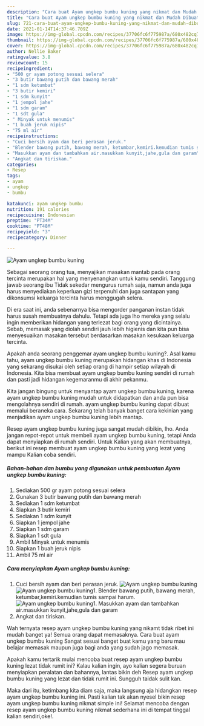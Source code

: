 ```yaml
---
description: "Cara buat Ayam ungkep bumbu kuning yang nikmat dan Mudah Dibuat"
title: "Cara buat Ayam ungkep bumbu kuning yang nikmat dan Mudah Dibuat"
slug: 721-cara-buat-ayam-ungkep-bumbu-kuning-yang-nikmat-dan-mudah-dibuat
date: 2021-01-14T14:37:46.709Z
image: https://img-global.cpcdn.com/recipes/37706fc6f775987a/680x482cq70/ayam-ungkep-bumbu-kuning-foto-resep-utama.jpg
thumbnail: https://img-global.cpcdn.com/recipes/37706fc6f775987a/680x482cq70/ayam-ungkep-bumbu-kuning-foto-resep-utama.jpg
cover: https://img-global.cpcdn.com/recipes/37706fc6f775987a/680x482cq70/ayam-ungkep-bumbu-kuning-foto-resep-utama.jpg
author: Nellie Baker
ratingvalue: 3.8
reviewcount: 15
recipeingredient:
- "500 gr ayam potong sesuai selera"
- "3 butir bawang putih dan bawang merah"
- "1 sdm ketumbat"
- "3 butir kemiri"
- "1 sdm kunyit"
- "1 jempol jahe"
- "1 sdm garam"
- "1 sdt gula"
- " Minyak untuk menumis"
- "1 buah jeruk nipis"
- "75 ml air"
recipeinstructions:
- "Cuci bersih ayam dan beri perasan jeruk."
- "Blender bawang putih, bawang merah, ketumbar,kemiri.kemudian tumis sampai harum."
- "Masukkan ayam dan tambahkan air.masukkan kunyit,jahe,gula dan garam"
- "Angkat dan tiriskan."
categories:
- Resep
tags:
- ayam
- ungkep
- bumbu

katakunci: ayam ungkep bumbu 
nutrition: 191 calories
recipecuisine: Indonesian
preptime: "PT34M"
cooktime: "PT48M"
recipeyield: "3"
recipecategory: Dinner

---
```



![Ayam ungkep bumbu kuning](https://img-global.cpcdn.com/recipes/37706fc6f775987a/680x482cq70/ayam-ungkep-bumbu-kuning-foto-resep-utama.jpg)

Sebagai seorang orang tua, menyajikan masakan mantab pada orang tercinta merupakan hal yang menyenangkan untuk kamu sendiri. Tanggung jawab seorang ibu Tidak sekedar mengurus rumah saja, namun anda juga harus menyediakan keperluan gizi terpenuhi dan juga santapan yang dikonsumsi keluarga tercinta harus menggugah selera.

Di era  saat ini, anda sebenarnya bisa mengorder panganan instan tidak harus susah membuatnya dahulu. Tetapi ada juga lho mereka yang selalu ingin memberikan hidangan yang terlezat bagi orang yang dicintainya. Sebab, memasak yang diolah sendiri jauh lebih higienis dan kita pun bisa menyesuaikan masakan tersebut berdasarkan masakan kesukaan keluarga tercinta. 



Apakah anda seorang penggemar ayam ungkep bumbu kuning?. Asal kamu tahu, ayam ungkep bumbu kuning merupakan hidangan khas di Indonesia yang sekarang disukai oleh setiap orang di hampir setiap wilayah di Indonesia. Kita bisa membuat ayam ungkep bumbu kuning sendiri di rumah dan pasti jadi hidangan kegemaranmu di akhir pekanmu.

Kita jangan bingung untuk menyantap ayam ungkep bumbu kuning, karena ayam ungkep bumbu kuning mudah untuk didapatkan dan anda pun bisa mengolahnya sendiri di rumah. ayam ungkep bumbu kuning dapat dibuat memalui beraneka cara. Sekarang telah banyak banget cara kekinian yang menjadikan ayam ungkep bumbu kuning lebih mantap.

Resep ayam ungkep bumbu kuning juga sangat mudah dibikin, lho. Anda jangan repot-repot untuk membeli ayam ungkep bumbu kuning, tetapi Anda dapat menyiapkan di rumah sendiri. Untuk Kalian yang akan membuatnya, berikut ini resep membuat ayam ungkep bumbu kuning yang lezat yang mampu Kalian coba sendiri.

<!--inarticleads1-->

##### Bahan-bahan dan bumbu yang digunakan untuk pembuatan Ayam ungkep bumbu kuning:

1. Sediakan 500 gr ayam potong sesuai selera
1. Gunakan 3 butir bawang putih dan bawang merah
1. Sediakan 1 sdm ketumbat
1. Siapkan 3 butir kemiri
1. Sediakan 1 sdm kunyit
1. Siapkan 1 jempol jahe
1. Siapkan 1 sdm garam
1. Siapkan 1 sdt gula
1. Ambil  Minyak untuk menumis
1. Siapkan 1 buah jeruk nipis
1. Ambil 75 ml air




<!--inarticleads2-->

##### Cara menyiapkan Ayam ungkep bumbu kuning:

1. Cuci bersih ayam dan beri perasan jeruk.
<img src="https://img-global.cpcdn.com/steps/4acca47cdf058d42/160x128cq70/ayam-ungkep-bumbu-kuning-langkah-memasak-1-foto.jpg" alt="Ayam ungkep bumbu kuning"><img src="https://img-global.cpcdn.com/steps/24adb15da1cc7546/160x128cq70/ayam-ungkep-bumbu-kuning-langkah-memasak-1-foto.jpg" alt="Ayam ungkep bumbu kuning">1. Blender bawang putih, bawang merah, ketumbar,kemiri.kemudian tumis sampai harum.
<img src="https://img-global.cpcdn.com/steps/2159f4053078ea05/160x128cq70/ayam-ungkep-bumbu-kuning-langkah-memasak-2-foto.jpg" alt="Ayam ungkep bumbu kuning">1. Masukkan ayam dan tambahkan air.masukkan kunyit,jahe,gula dan garam
1. Angkat dan tiriskan.




Wah ternyata resep ayam ungkep bumbu kuning yang nikamt tidak ribet ini mudah banget ya! Semua orang dapat memasaknya. Cara buat ayam ungkep bumbu kuning Sangat sesuai banget buat kamu yang baru mau belajar memasak maupun juga bagi anda yang sudah jago memasak.

Apakah kamu tertarik mulai mencoba buat resep ayam ungkep bumbu kuning lezat tidak rumit ini? Kalau kalian ingin, ayo kalian segera buruan menyiapkan peralatan dan bahannya, lantas bikin deh Resep ayam ungkep bumbu kuning yang lezat dan tidak rumit ini. Sungguh taidak sulit kan. 

Maka dari itu, ketimbang kita diam saja, maka langsung aja hidangkan resep ayam ungkep bumbu kuning ini. Pasti kalian tak akan nyesel bikin resep ayam ungkep bumbu kuning nikmat simple ini! Selamat mencoba dengan resep ayam ungkep bumbu kuning nikmat sederhana ini di tempat tinggal kalian sendiri,oke!.

